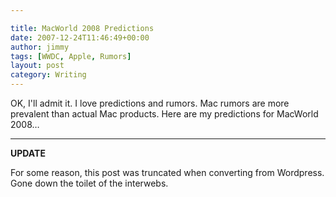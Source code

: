 ```yaml
---

title: MacWorld 2008 Predictions
date: 2007-12-24T11:46:49+00:00
author: jimmy
tags: [WWDC, Apple, Rumors]
layout: post
category: Writing
---
```


OK, I'll admit it.  I love predictions and rumors.  Mac rumors are more prevalent than actual Mac products.  Here are my predictions for MacWorld 2008&#8230;

---

**UPDATE** 

For some reason, this post was truncated when converting from Wordpress.  Gone down the toilet of the interwebs. 
